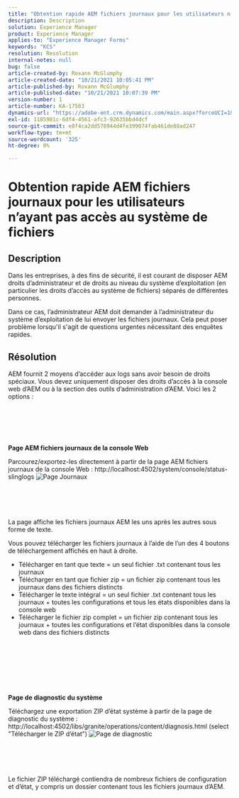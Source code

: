 ```yaml
---
title: "Obtention rapide AEM fichiers journaux pour les utilisateurs n’ayant pas accès au système de fichiers"
description: Description
solution: Experience Manager
product: Experience Manager
applies-to: "Experience Manager Forms"
keywords: "KCS"
resolution: Resolution
internal-notes: null
bug: false
article-created-by: Roxann McGlumphy
article-created-date: "10/21/2021 10:05:41 PM"
article-published-by: Roxann McGlumphy
article-published-date: "10/21/2021 10:07:39 PM"
version-number: 1
article-number: KA-17503
dynamics-url: "https://adobe-ent.crm.dynamics.com/main.aspx?forceUCI=1&pagetype=entityrecord&etn=knowledgearticle&id=3fcd1d03-bb32-ec11-b6e5-000d3a5ba97a"
exl-id: 1185981c-6df4-4561-afc3-92635bbd4dcf
source-git-commit: e8f4ca2dd578944d4fe399074fab461de88ad247
workflow-type: tm+mt
source-wordcount: '325'
ht-degree: 0%

---
```


# Obtention rapide AEM fichiers journaux pour les utilisateurs n’ayant pas accès au système de fichiers

## Description


Dans les entreprises, à des fins de sécurité, il est courant de disposer AEM droits d’administrateur et de droits au niveau du système d’exploitation (en particulier les droits d’accès au système de fichiers) séparés de différentes personnes.

Dans ce cas, l’administrateur AEM doit demander à l’administrateur du système d’exploitation de lui envoyer les fichiers journaux. Cela peut poser problème lorsqu&#39;il s&#39;agit de questions urgentes nécessitant des enquêtes rapides.


## Résolution


AEM fournit 2 moyens d’accéder aux logs sans avoir besoin de droits spéciaux. Vous devez uniquement disposer des droits d’accès à la console web d’AEM ou à la section des outils d’administration d’AEM. Voici les 2 options :
<br><br><br><br> <br><br>


<b>Page AEM fichiers journaux de la console Web</b>

Parcourez/exportez-les directement à partir de la page AEM fichiers journaux de la console Web : http://localhost:4502/system/console/status-slinglogs
![Page Journaux](https://helpx.adobe.com/aem-forms/kb/getting-log-files-directly-from-aem/jcr%3acontent/main-pars/image.img.png/Capture1.PNG "Page Journaux")<br><br><br><br> <br><br>
La page affiche les fichiers journaux AEM les uns après les autres sous forme de texte.

Vous pouvez télécharger les fichiers journaux à l’aide de l’un des 4 boutons de téléchargement affichés en haut à droite.

- Télécharger en tant que texte = un seul fichier .txt contenant tous les journaux
- Télécharger en tant que fichier zip = un fichier zip contenant tous les journaux dans des fichiers distincts
- Télécharger le texte intégral = un seul fichier .txt contenant tous les journaux + toutes les configurations et tous les états disponibles dans la console web
- Télécharger le fichier zip complet = un fichier zip contenant tous les journaux + toutes les configurations et l’état disponibles dans la console web dans des fichiers distincts

<br><br><br><br> <br><br>


<b>Page de diagnostic du système</b>

Téléchargez une exportation ZIP d’état système à partir de la page de diagnostic du système : http://localhost:4502/libs/granite/operations/content/diagnosis.html (select &quot;Télécharger le ZIP d’état&quot;)
![Page de diagnostic](https://helpx.adobe.com/aem-forms/kb/getting-log-files-directly-from-aem/jcr%3acontent/main-pars/image_0.img.png/Capture2.PNG "Page de diagnostic")<br><br><br><br> <br><br>
Le fichier ZIP téléchargé contiendra de nombreux fichiers de configuration et d’état, y compris un dossier contenant tous les fichiers journaux d’AEM.
